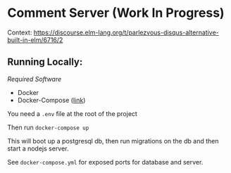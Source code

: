 
# Comment Server (Work In Progress)

Context: https://discourse.elm-lang.org/t/parlezvous-disqus-alternative-built-in-elm/6716/2


## Running Locally:

*Required Software*

- Docker
- Docker-Compose  ([link](https://docs.docker.com/compose/install/))

You need a `.env` file at the root of the project

Then run `docker-compose up`

This will boot up a postgresql db, then run migrations on the db and then start a nodejs server.

See `docker-compose.yml` for exposed ports for database and server.



